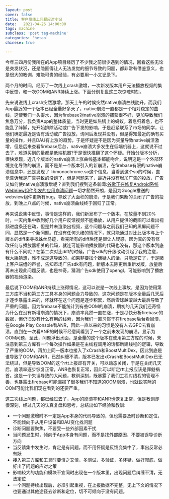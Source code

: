 ```yaml
---
layout: post
cover: false
title: 客户端线上问题应对小记
date:   2021-04-26 14:00:00
tags: machine
subclass: 'post tag-machine'
categories: 'hetao'
chinese: true

---
```


今年三四月份我所在的App项目经历了不少我之前很少遇到的情况，回看这些无论是突发状况，还是隐匿得让人无法发觉的细节导致的问题，都非常有借鉴意义，也是很大的教训，难能可贵的经验，有必要用一小文记录下。

两个月的时间，经历了一次线上crash激增，一次新发版本用户无法播放视频的集中反馈，和一次OOM和ANR持续上涨。下面分别复盘这三次惊魂时刻。

先来说说线上crash突然激增，那天上午的时候突然native崩溃曲线陡升，而我们App最近的一个版本已经全量好多天了，native崩溃一直都是一个相对稳定的曲线，这使我们一头雾水，因为firebase对native崩溃的捕获很不好，更加导致我们焦急万分，我负责App的整体质量，当时更是如热锅上的蚂蚁。着急归着急，也不能乱了阵脚，先开始排除活动或广告下发的影响，于是赶紧联系了市场的同学，让他们确定最近是否有活动或广告投放，询问后发现并没有，但是得知最近的确有买量的操作，并且DAU有上涨的趋势，于是怀疑是不是因为买量导致native崩溃激增，但是后来查看firebase后台，native崩溃大多发生在低端机器上，这就说不过去了，难道买到的量都是低端机器?于是很快推翻了这个怀疑。开始分版本分析，很快发现，近几个版本的native崩溃上涨曲线基本都能吻合，说明这是一个外部环境变化导致的崩溃，而不是某一个版本引入的新崩溃，在firebase有限的native崩溃信息中，还是发现了
libmonochrome.so这个信息，当看到这个so的时候，直觉告诉我是广告导致的没跑了，但是问题来了，最近并没有增加广告的投放，广告又如何使native崩溃激增呢？直到我们搜到这条新闻:[谷歌正在修复Android系统WebView组件引发的应用崩溃问题](https://www.cnbeta.com/articles/tech/1105323.htm)一切才豁然开朗，是因为Google推送的webview组件更新有bug，导致了大面积的崩溃，于是我们果断的关闭了广告的投放，到晚上八点的时候，native崩溃曲线终于回归了正常。

再来说说集中反馈，事情是这样的，我们新发布了一个版本，在放量不到20%时，一天内集中收到好几个用户反馈视频不能播放，从用户提供的截图可以看出视频进度条还在动，但是并未渲染出视频，这个问题与之前我们已知的黑屏问题不同，显然是一个新问题。在没有任何头绪的情况下，就只能通过对比此版本与上个版本的diff来寻找蛛丝马迹，看完所有的diff后还是很让人疑惑，因为真的没有修改任何与播放器相关的代码，就连可能影响播放器的代码也没有，那这个版本到底有什么不同呢？在第二次对比diff的时候，广告sdk的升级改动引起了我的注意，我大胆猜想，难不成是这导致的，如果非要找个嫌疑人的话，只能是它了，于是赌上客户端组的声誉，告知市场广告sdk有问题，新版本去除更新重新发版，放量后再未出现此问题反馈，也是神奇，猜测广告sdk使用了opengl，可能影响到了播放器的视频渲染。

最后说下OOM和ANR持续上涨得情况，这可以说是一次线上事故，是因为使用第三方库不当和第三方工具本身的问题合力导致的，这次问题是在版本全量后几天后才逐步暴露出来的，坏就坏在这个问题是逐步积累，然后雪球越滚越大最后导致了严重的问题。因为firebase不能统计到有些OOM的崩溃，期初的几天我们还奇怪为什么在没有新增崩溃的情况下，崩溃率竟然一直在涨，于是尽快分析firebase的数据，但仍旧没有什么有用的线索，因为我们一直习惯于在firebase后台看崩溃，在Google Play Console看ANR，因此一直以来的习惯是没有人去GPC去看崩溃，直到在一次看ANR的时候不经意间看到了一个之前未发现的崩溃，显示为OOM问题，至此，问题浮出水面，是全量的这个版本在使用第三方库的时候，未注意到第三方库有一个每次操作如果是在主线程调用的话都新建线程的逻辑，导致了严重的OOM，再加上同一版本也接入了xCrash和BoostMultiDex，因此到底是谁导致了OOM和ANR，已然纠缠不清，版本已发出xCrash和BoostMultiDex已无法绕过，但是导致OOM的这个rtt上报却有开关，可以动态关闭，于是在关闭几天后，崩溃率逐步恢复正常，ANR也恢复正常，因此可以断定rtt上报应该是罪魁祸首。这是一个失误导致的大问题，教训深刻，既暴露了我们工程对线程的管理不善，也暴露出firebase可能漏报了很多我们不知道的OOM崩溃，也就说实际的OOM可能比我们现在看到的还要严重。

这三次线上问题，都已经过去了，App的崩溃率和ANR也恢复正常，但是教训却很深刻，经过几天的认真复盘和思考，总结出如下经验和教训:

* 一个问题激增时不一定是App本身的代码导致的，但也需要及时诊断和定位，不能倾向于从用户设备和DAU变化找问题
* 诊断问题要聚焦，不要受一些外部因素干扰
* 当问题发生时，倾向于App本身有问题，而不是找外部原因，不要被误导诊断方向
* 当反馈集中发生时，肯定是有问题，而不用怀疑是反馈变集中了，事出反常必有妖
* 接入第三方库和工具时要慎之又慎，多测试，多验证，多怀疑，做好兜底，做好出了问题的应对之策
* 影响较大的功能和模块不宜同时出现在一个版本里，出现问题后纠缠不清，无法定位
* 一个问题持续出现后，必须引起重视，在上报数据不完整，无上下文的情况下也要通过其他途径去诊断和定位，切不可倾向于没有问题。




